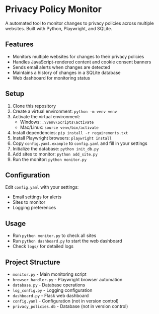# Privacy Policy Monitor

A automated tool to monitor changes to privacy policies across multiple websites. Built with Python, Playwright, and SQLite.

## Features

- Monitors multiple websites for changes to their privacy policies
- Handles JavaScript-rendered content and cookie consent banners
- Sends email alerts when changes are detected
- Maintains a history of changes in a SQLite database
- Web dashboard for monitoring status

## Setup

1. Clone this repository
2. Create a virtual environment: `python -m venv venv`
3. Activate the virtual environment:
   - Windows: `.\venv\Scripts\activate`
   - Mac/Linux: `source venv/bin/activate`
4. Install dependencies: `pip install -r requirements.txt`
5. Install Playwright browsers: `playwright install`
6. Copy `config.yaml.example` to `config.yaml` and fill in your settings
7. Initialize the database: `python init_db.py`
8. Add sites to monitor: `python add_site.py`
9. Run the monitor: `python monitor.py`

## Configuration

Edit `config.yaml` with your settings:

- Email settings for alerts
- Sites to monitor
- Logging preferences

## Usage

- Run `python monitor.py` to check all sites
- Run `python dashboard.py` to start the web dashboard
- Check `logs/` for detailed logs

## Project Structure

- `monitor.py` - Main monitoring script
- `browser_handler.py` - Playwright browser automation
- `database.py` - Database operations
- `log_config.py` - Logging configuration
- `dashboard.py` - Flask web dashboard
- `config.yaml` - Configuration (not in version control)
- `privacy_policies.db` - Database (not in version control)